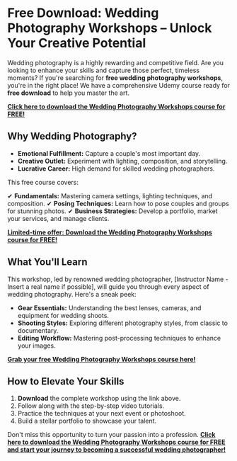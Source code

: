 # Free Download: Wedding Photography Workshops – Unlock Your Creative Potential

Wedding photography is a highly rewarding and competitive field. Are you looking to enhance your skills and capture those perfect, timeless moments? If you're searching for **free wedding photography workshops**, you're in the right place! We have a comprehensive Udemy course ready for **free download** to help you master the art.

[**Click here to download the Wedding Photography Workshops course for FREE!**](https://udemywork.com/wedding-photography-workshops)

## Why Wedding Photography?

*   **Emotional Fulfillment:** Capture a couple's most important day.
*   **Creative Outlet:** Experiment with lighting, composition, and storytelling.
*   **Lucrative Career:** High demand for skilled wedding photographers.

This free course covers:

✔ **Fundamentals:** Mastering camera settings, lighting techniques, and composition.
✔ **Posing Techniques:** Learn how to pose couples and groups for stunning photos.
✔ **Business Strategies:** Develop a portfolio, market your services, and manage clients.

[**Limited-time offer: Download the Wedding Photography Workshops course for FREE!**](https://udemywork.com/wedding-photography-workshops)

## What You'll Learn

This workshop, led by renowned wedding photographer, [Instructor Name - Insert a real name if possible], will guide you through every aspect of wedding photography. Here's a sneak peek:

*   **Gear Essentials:** Understanding the best lenses, cameras, and equipment for wedding shoots.
*   **Shooting Styles:** Exploring different photography styles, from classic to documentary.
*   **Editing Workflow:** Mastering post-processing techniques to enhance your images.

[**Grab your free Wedding Photography Workshops course here!**](https://udemywork.com/wedding-photography-workshops)

## How to Elevate Your Skills

1.  **Download** the complete workshop using the link above.
2.  Follow along with the step-by-step video tutorials.
3.  Practice the techniques at your next event or photoshoot.
4.  Build a stellar portfolio to showcase your talent.

Don't miss this opportunity to turn your passion into a profession. [**Click here to download the Wedding Photography Workshops course for FREE and start your journey to becoming a successful wedding photographer!**](https://udemywork.com/wedding-photography-workshops)
